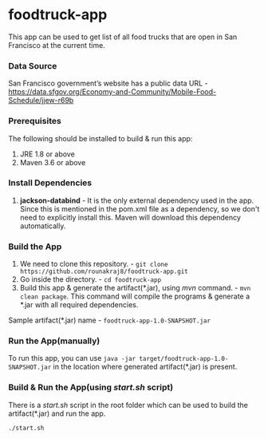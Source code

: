 # foodtruck-app

This app can be used to get list of all food trucks that are open in San Francisco at the current time.

### Data Source

   San Francisco government’s website has a public data
   URL - https://data.sfgov.org/Economy-and-Community/Mobile-Food-Schedule/jjew-r69b

### Prerequisites

The following  should be installed to build & run this app:
1. JRE 1.8 or above
2. Maven 3.6 or above

### Install Dependencies

1. **jackson-databind** -  It is the only external dependency used in the app. 
Since this is mentioned in the pom.xml file as a dependency, so we don't need to explicitly install this.
    Maven will download this dependency automatically.
    
### Build the App
1. We need to clone this repository. - `git clone https://github.com/rounakraj8/foodtruck-app.git`
2. Go inside the directory. - `cd foodtruck-app`
3. Build this app & generate the artifact(*.jar), using _mvn_ command. - `mvn clean package`.
    This command will compile the programs & generate a *.jar with all required dependencies.

Sample artifact(*.jar) name - `foodtruck-app-1.0-SNAPSHOT.jar`
    
### Run the App(manually)

To run this app, you can use `java -jar target/foodtruck-app-1.0-SNAPSHOT.jar` in the location where generated artifact(*.jar) is present.

### Build & Run the App(using _start.sh_ script)

There is a _start.sh_ script in the root folder which can be used to build the artifact(*.jar) and run the app.

`./start.sh `
